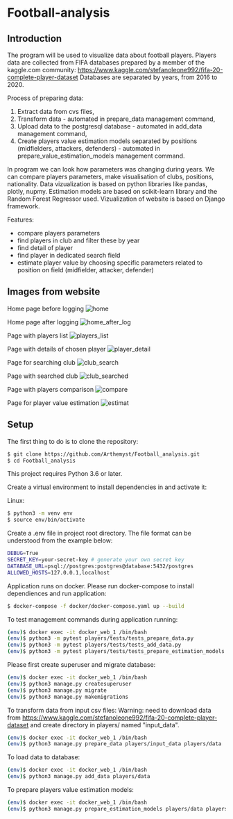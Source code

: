 # Football-analysis

## Introduction

The program will be used to visualize data about football players. 
Players data are collected from FIFA databases prepared by a member of the kaggle.com community: https://www.kaggle.com/stefanoleone992/fifa-20-complete-player-dataset
Databases are separated by years, from 2016 to 2020.

Process of preparing data:
1. Extract data from cvs files,
2. Transform data - automated in prepare_data management command,
3. Upload data to the postgresql database - automated in add_data management command,
4. Create players value estimation models separated by positions (midfielders, attackers, defenders) - automated in prepare_value_estimation_models management command.

In program we can look how parameters was changing during years. We can compare players parameters, make visualisation of clubs, positions, nationality.
Data vizualization is based on python libraries like pandas, plotly, nupmy.
Estimation models are based on scikit-learn library and the Random Forest Regressor used.
Vizualization of website is based on Django framework.

Features:
- compare players parameters
- find players in club and filter these by year
- find detail of player
- find player in dedicated search field
- estimate player value by choosing specific parameters related to position on field (midfielder, attacker, defender)

## Images from website

Home page before logging
![home](https://user-images.githubusercontent.com/59807704/180871565-3b0e32b4-247c-4477-a9da-93d00c733e13.png)

Home page after logging
![home_after_log](https://user-images.githubusercontent.com/59807704/180871959-8c1d1460-a4af-4cbc-b5cc-1ce2d6ada500.png)

Page with players list
![players_list](https://user-images.githubusercontent.com/59807704/180872045-0497ffae-3910-4aef-b15d-1d9e9476fbe9.png)

Page with details of chosen player
![player_detail](https://user-images.githubusercontent.com/59807704/180872320-25414485-3461-44af-8d40-70b27d8f9c68.png)

Page for searching club
![club_search](https://user-images.githubusercontent.com/59807704/180872401-d0be0544-2e38-4acf-8709-0047ae267f54.png)

Page with searched club
![club_searched](https://user-images.githubusercontent.com/59807704/180872500-4189fc4b-a127-495e-8f67-4c5d0daa7b7a.png)

Page with players comparison
![compare](https://user-images.githubusercontent.com/59807704/180872629-8b1b26f2-c9ca-4f78-ae46-ec193b1b1450.png)

Page for player value estimation
![estimat](https://user-images.githubusercontent.com/59807704/180872835-73fe3912-2a0b-4759-b89e-af274b8f71ee.png)

## Setup

The first thing to do is to clone the repository:

```sh
$ git clone https://github.com/Arthemyst/Football_analysis.git
$ cd Football_analysis
```

This project requires Python 3.6 or later.

Create a virtual environment to install dependencies in and activate it:

Linux:
```sh
$ python3 -m venv env
$ source env/bin/activate
```

Create a .env file in project root directory. The file format can be understood from the example below:
```sh
DEBUG=True
SECRET_KEY=your-secret-key # generate your own secret key
DATABASE_URL=psql://postgres:postgres@database:5432/postgres
ALLOWED_HOSTS=127.0.0.1,localhost
```
Application runs on docker. Please run docker-compose to install dependiences and run application:
```sh
$ docker-compose -f docker/docker-compose.yaml up --build
```

To test management commands during application running:


```sh
(env)$ docker exec -it docker_web_1 /bin/bash
(env)$ python3 -m pytest players/tests/tests_prepare_data.py
(env)$ python3 -m pytest players/tests/tests_add_data.py
(env)$ python3 -m pytest players/tests/tests_prepare_estimation_models.py

```

Please first create superuser and migrate database:
```sh
(env)$ docker exec -it docker_web_1 /bin/bash
(env)$ python3 manage.py createsuperuser
(env)$ python3 manage.py migrate
(env)$ python3 manage.py makemigrations
```

To transform data from input csv files:
Warning: need to download data from https://www.kaggle.com/stefanoleone992/fifa-20-complete-player-dataset and create directory in players/ named "input_data".
```sh
(env)$ docker exec -it docker_web_1 /bin/bash
(env)$ python3 manage.py prepare_data players/input_data players/data
```

To load data to database:
```sh
(env)$ docker exec -it docker_web_1 /bin/bash
(env)$ python3 manage.py add_data players/data
```
To prepare players value estimation models:
```sh
(env)$ docker exec -it docker_web_1 /bin/bash
(env)$ python3 manage.py prepare_estimation_models players/data players/models
```
